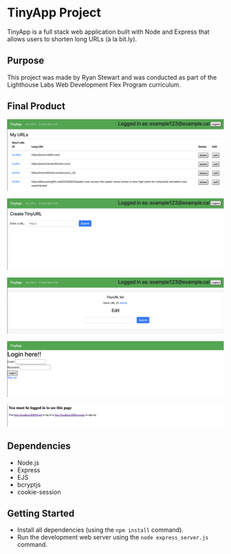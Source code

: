 # TinyApp Project

TinyApp is a full stack web application built with Node and Express that allows users to shorten long URLs (à la bit.ly).

## Purpose

This project was made by Ryan Stewart and was conducted as part of the Lighthouse Labs Web Development Flex Program curriculum.

## Final Product

![](docs/mainPage.png)

![Alt text](docs/create.png)

![Alt text](docs/edit.png)

![Alt text](docs/login.png)

![Alt text](docs/toSeeThisPage.png)

## Dependencies

- Node.js
- Express
- EJS
- bcryptjs
- cookie-session

## Getting Started

- Install all dependencies (using the `npm install` command).
- Run the development web server using the `node express_server.js` command.